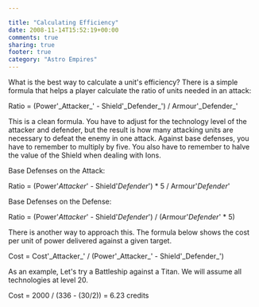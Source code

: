 ```yaml
---

title: "Calculating Efficiency"
date: 2008-11-14T15:52:19+00:00
comments: true
sharing: true
footer: true
category: "Astro Empires"
---
```


What is the best way to calculate a unit's efficiency? There is a simple
formula that helps a player calculate the ratio of units needed in an
attack:

<div class=''>
Ratio = (Power'_Attacker_' - Shield'_Defender_') / Armour'_Defender_'
</div>

This is a clean formula. You have to adjust for the technology level of
the attacker and defender, but the result is how many attacking units
are necessary to defeat the enemy in one attack. Against base defenses,
you have to remember to multiply by five. You also have to remember to
halve the value of the Shield when dealing with Ions.

<div class=''>
Base Defenses on the Attack:

Ratio = (Power'_Attacker_' - Shield'_Defender_') * 5 / Armour'_Defender_'

Base Defenses on the Defense:

Ratio = (Power'_Attacker_' - Shield'_Defender_') / (Armour'_Defender_' * 5)

</div>

There is another way to approach this. The formula below shows the
cost per unit of power delivered against a given target.

<div class=''>
Cost = Cost'_Attacker_' / (Power'_Attacker_' - Shield'_Defender_') 
</div>

As an example, Let's try a Battleship against a Titan. We will assume
all technologies at level 20.

<div class=''>
Cost = 2000 / (336 - (30/2)) = 6.23 credits
</div>

